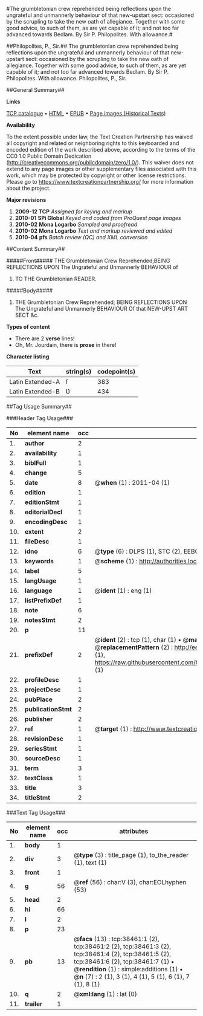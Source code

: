 #The grumbletonian crew reprehended being reflections upon the ungrateful and unmannerly behaviour of that new-upstart sect: occasioned by the scrupling to take the new oath of allegiance. Together with some good advice, to such of them, as are yet capable of it; and not too far advanced towards Bedlam. By Sir P. Philopolites. With allowance.#

##Philopolites, P., Sir.##
The grumbletonian crew reprehended being reflections upon the ungrateful and unmannerly behaviour of that new-upstart sect: occasioned by the scrupling to take the new oath of allegiance. Together with some good advice, to such of them, as are yet capable of it; and not too far advanced towards Bedlam. By Sir P. Philopolites. With allowance.
Philopolites, P., Sir.

##General Summary##

**Links**

[TCP catalogue](http://www.ota.ox.ac.uk/tcp/)  • 
[HTML](http://tei.it.ox.ac.uk/tcp/Texts-HTML/free/A42/A42273.html)  • 
[EPUB](http://tei.it.ox.ac.uk/tcp/Texts-EPUB/free/A42/A42273.epub) • 
[Page images (Historical Texts)](https://historicaltexts.jisc.ac.uk/eebo-99833982e)

**Availability**

To the extent possible under law, the Text Creation Partnership has waived all copyright and related or neighboring rights to this keyboarded and encoded edition of the work described above, according to the terms of the CC0 1.0 Public Domain Dedication (http://creativecommons.org/publicdomain/zero/1.0/). This waiver does not extend to any page images or other supplementary files associated with this work, which may be protected by copyright or other license restrictions. Please go to https://www.textcreationpartnership.org/ for more information about the project.

**Major revisions**

1. __2009-12__ __TCP__ *Assigned for keying and markup*
1. __2010-01__ __SPi Global__ *Keyed and coded from ProQuest page images*
1. __2010-02__ __Mona Logarbo__ *Sampled and proofread*
1. __2010-02__ __Mona Logarbo__ *Text and markup reviewed and edited*
1. __2010-04__ __pfs__ *Batch review (QC) and XML conversion*

##Content Summary##

#####Front#####
THE Grumbletonian Crew Reprehended;BEING REFLECTIONS UPON The Ʋngrateful and Ʋnmannerly BEHAVIOUR of
1. TO THE Grumbletonian READER.

#####Body#####

1. THE Grumbletonian Crew Reprehended; BEING REFLECTIONS UPON The Ungrateful and Unmannerly BEHAVIOUR Of that NEW-UPST ART SECT &c.

**Types of content**

  * There are 2 **verse** lines!
  * Oh, Mr. Jourdain, there is **prose** in there!

**Character listing**


|Text|string(s)|codepoint(s)|
|---|---|---|
|Latin Extended-A|ſ|383|
|Latin Extended-B|Ʋ|434|

##Tag Usage Summary##

###Header Tag Usage###

|No|element name|occ|attributes|
|---|---|---|---|
|1.|__author__|2||
|2.|__availability__|1||
|3.|__biblFull__|1||
|4.|__change__|5||
|5.|__date__|8| @__when__ (1) : 2011-04 (1)|
|6.|__edition__|1||
|7.|__editionStmt__|1||
|8.|__editorialDecl__|1||
|9.|__encodingDesc__|1||
|10.|__extent__|2||
|11.|__fileDesc__|1||
|12.|__idno__|6| @__type__ (6) : DLPS (1), STC (2), EEBO-CITATION (1), PROQUEST (1), VID (1)|
|13.|__keywords__|1| @__scheme__ (1) : http://authorities.loc.gov/ (1)|
|14.|__label__|5||
|15.|__langUsage__|1||
|16.|__language__|1| @__ident__ (1) : eng (1)|
|17.|__listPrefixDef__|1||
|18.|__note__|6||
|19.|__notesStmt__|2||
|20.|__p__|11||
|21.|__prefixDef__|2| @__ident__ (2) : tcp (1), char (1)  •  @__matchPattern__ (2) : ([0-9\-]+):([0-9IVX]+) (1), (.+) (1)  •  @__replacementPattern__ (2) : http://eebo.chadwyck.com/downloadtiff?vid=$1&page=$2 (1), https://raw.githubusercontent.com/textcreationpartnership/Texts/master/tcpchars.xml#$1 (1)|
|22.|__profileDesc__|1||
|23.|__projectDesc__|1||
|24.|__pubPlace__|2||
|25.|__publicationStmt__|2||
|26.|__publisher__|2||
|27.|__ref__|1| @__target__ (1) : http://www.textcreationpartnership.org/docs/. (1)|
|28.|__revisionDesc__|1||
|29.|__seriesStmt__|1||
|30.|__sourceDesc__|1||
|31.|__term__|3||
|32.|__textClass__|1||
|33.|__title__|3||
|34.|__titleStmt__|2||


###Text Tag Usage###

|No|element name|occ|attributes|
|---|---|---|---|
|1.|__body__|1||
|2.|__div__|3| @__type__ (3) : title_page (1), to_the_reader (1), text (1)|
|3.|__front__|1||
|4.|__g__|56| @__ref__ (56) : char:V (3), char:EOLhyphen (53)|
|5.|__head__|2||
|6.|__hi__|66||
|7.|__l__|2||
|8.|__p__|23||
|9.|__pb__|13| @__facs__ (13) : tcp:38461:1 (2), tcp:38461:2 (2), tcp:38461:3 (2), tcp:38461:4 (2), tcp:38461:5 (2), tcp:38461:6 (2), tcp:38461:7 (1)  •  @__rendition__ (1) : simple:additions (1)  •  @__n__ (7) : 2 (1), 3 (1), 4 (1), 5 (1), 6 (1), 7 (1), 8 (1)|
|10.|__q__|2| @__xml:lang__ (1) : lat (0)|
|11.|__trailer__|1||
